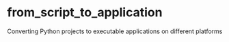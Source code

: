 # from_script_to_application

Converting Python projects to executable applications on different platforms
